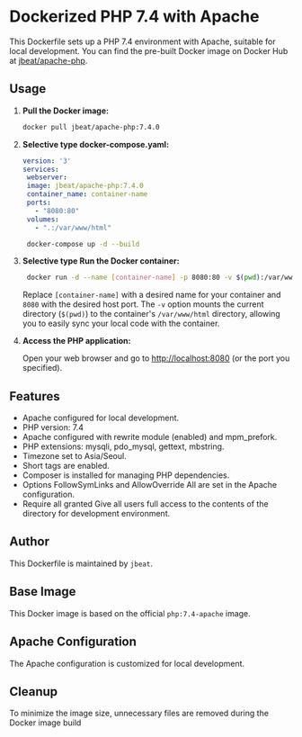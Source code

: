# Dockerized PHP 7.4 with Apache

This Dockerfile sets up a PHP 7.4 environment with Apache, suitable for local development.
You can find the pre-built Docker image on Docker Hub at [jbeat/apache-php](https://hub.docker.com/repository/docker/jbeat/apache-php/general).

## Usage

1. **Pull the Docker image:**

    ```bash
    docker pull jbeat/apache-php:7.4.0
    ```

2. **Selective type docker-compose.yaml:**

   ```yaml
   version: '3'
   services:
    webserver:
    image: jbeat/apache-php:7.4.0
    container_name: container-name
    ports:
      - "8080:80"
    volumes:
      - ".:/var/www/html"
   ```

     ```bash
      docker-compose up -d --build
     ```

3. **Selective type Run the Docker container:**

   ```bash
    docker run -d --name [container-name] -p 8080:80 -v $(pwd):/var/www/html jbeat/apache-php:7.4.0
   ```

   Replace `[container-name]` with a desired name for your container and
   `8080` with the desired host port. The `-v` option mounts the current
   directory (`$(pwd)`) to the container's `/var/www/html` directory,
   allowing you to easily sync your local code with the container.


4. **Access the PHP application:**

   Open your web browser and go to [http://localhost:8080](http://localhost:8080) (or the port you specified).

## Features

- Apache configured for local development.
- PHP version: 7.4
- Apache configured with rewrite module (enabled) and mpm_prefork.
- PHP extensions: mysqli, pdo_mysql, gettext, mbstring.
- Timezone set to Asia/Seoul.
- Short tags are enabled.
- Composer is installed for managing PHP dependencies.
- Options FollowSymLinks and AllowOverride All are set in the Apache configuration.
- Require all granted Give all users full access to the contents of the directory for development environment.

## Author

This Dockerfile is maintained by `jbeat`.

## Base Image

This Docker image is based on the official `php:7.4-apache` image.

## Apache Configuration

The Apache configuration is customized for local development.

## Cleanup

To minimize the image size, unnecessary files are removed during the Docker image build

